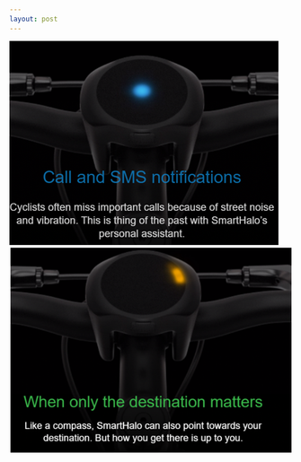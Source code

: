 ```yaml
---
layout: post
---
```


![4](images/nav_img/smarthalo/signal4.png)
![5](images/nav_img/smarthalo/signal5.png)

<!--
    0. logo
    1. panel
    2. features
    3. installation
    4. app view
    -->
